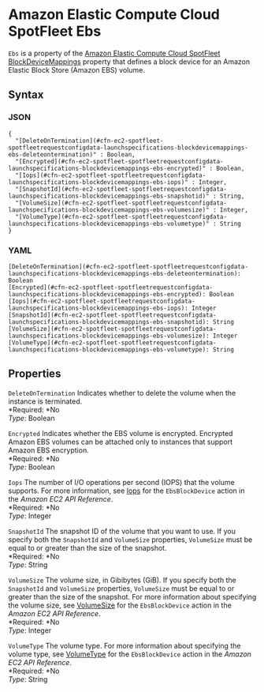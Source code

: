 # Amazon Elastic Compute Cloud SpotFleet Ebs<a name="aws-properties-ec2-spotfleet-spotfleetrequestconfigdata-launchspecifications-blockdevicemappings-ebs"></a>

`Ebs` is a property of the [Amazon Elastic Compute Cloud SpotFleet BlockDeviceMappings](aws-properties-ec2-spotfleet-spotfleetrequestconfigdata-launchspecifications-blockdevicemappings.md) property that defines a block device for an Amazon Elastic Block Store \(Amazon EBS\) volume\.

## Syntax<a name="w3ab2c21c14d637b5"></a>

### JSON<a name="aws-properties-ec2-spotfleet-spotfleetrequestconfigdata-launchspecifications-blockdevicemappings-ebs-syntax.json"></a>

```
{
  "[DeleteOnTermination](#cfn-ec2-spotfleet-spotfleetrequestconfigdata-launchspecifications-blockdevicemappings-ebs-deleteontermination)" : Boolean,
  "[Encrypted](#cfn-ec2-spotfleet-spotfleetrequestconfigdata-launchspecifications-blockdevicemappings-ebs-encrypted)" : Boolean,
  "[Iops](#cfn-ec2-spotfleet-spotfleetrequestconfigdata-launchspecifications-blockdevicemappings-ebs-iops)" : Integer,
  "[SnapshotId](#cfn-ec2-spotfleet-spotfleetrequestconfigdata-launchspecifications-blockdevicemappings-ebs-snapshotid)" : String,
  "[VolumeSize](#cfn-ec2-spotfleet-spotfleetrequestconfigdata-launchspecifications-blockdevicemappings-ebs-volumesize)" : Integer,
  "[VolumeType](#cfn-ec2-spotfleet-spotfleetrequestconfigdata-launchspecifications-blockdevicemappings-ebs-volumetype)" : String
}
```

### YAML<a name="aws-properties-ec2-spotfleet-spotfleetrequestconfigdata-launchspecifications-blockdevicemappings-ebs-syntax.yaml"></a>

```
[DeleteOnTermination](#cfn-ec2-spotfleet-spotfleetrequestconfigdata-launchspecifications-blockdevicemappings-ebs-deleteontermination): Boolean
[Encrypted](#cfn-ec2-spotfleet-spotfleetrequestconfigdata-launchspecifications-blockdevicemappings-ebs-encrypted): Boolean
[Iops](#cfn-ec2-spotfleet-spotfleetrequestconfigdata-launchspecifications-blockdevicemappings-ebs-iops): Integer
[SnapshotId](#cfn-ec2-spotfleet-spotfleetrequestconfigdata-launchspecifications-blockdevicemappings-ebs-snapshotid): String
[VolumeSize](#cfn-ec2-spotfleet-spotfleetrequestconfigdata-launchspecifications-blockdevicemappings-ebs-volumesize): Integer
[VolumeType](#cfn-ec2-spotfleet-spotfleetrequestconfigdata-launchspecifications-blockdevicemappings-ebs-volumetype): String
```

## Properties<a name="w3ab2c21c14d637b7"></a>

`DeleteOnTermination`  <a name="cfn-ec2-spotfleet-spotfleetrequestconfigdata-launchspecifications-blockdevicemappings-ebs-deleteontermination"></a>
Indicates whether to delete the volume when the instance is terminated\.  
*Required: *No  
*Type*: Boolean

`Encrypted`  <a name="cfn-ec2-spotfleet-spotfleetrequestconfigdata-launchspecifications-blockdevicemappings-ebs-encrypted"></a>
Indicates whether the EBS volume is encrypted\. Encrypted Amazon EBS volumes can be attached only to instances that support Amazon EBS encryption\.  
*Required: *No  
*Type*: Boolean

`Iops`  <a name="cfn-ec2-spotfleet-spotfleetrequestconfigdata-launchspecifications-blockdevicemappings-ebs-iops"></a>
The number of I/O operations per second \(IOPS\) that the volume supports\. For more information, see [Iops](http://docs.aws.amazon.com/AWSEC2/latest/APIReference/API_EbsBlockDevice.html) for the `EbsBlockDevice` action in the *Amazon EC2 API Reference*\.  
*Required: *No  
*Type*: Integer

`SnapshotId`  <a name="cfn-ec2-spotfleet-spotfleetrequestconfigdata-launchspecifications-blockdevicemappings-ebs-snapshotid"></a>
The snapshot ID of the volume that you want to use\. If you specify both the `SnapshotId` and `VolumeSize` properties, `VolumeSize` must be equal to or greater than the size of the snapshot\.  
*Required: *No  
*Type*: String

`VolumeSize`  <a name="cfn-ec2-spotfleet-spotfleetrequestconfigdata-launchspecifications-blockdevicemappings-ebs-volumesize"></a>
The volume size, in Gibibytes \(GiB\)\. If you specify both the `SnapshotId` and `VolumeSize` properties, `VolumeSize` must be equal to or greater than the size of the snapshot\. For more information about specifying the volume size, see [VolumeSize](http://docs.aws.amazon.com/AWSEC2/latest/APIReference/API_EbsBlockDevice.html) for the `EbsBlockDevice` action in the *Amazon EC2 API Reference*\.  
*Required: *No  
*Type*: Integer

`VolumeType`  <a name="cfn-ec2-spotfleet-spotfleetrequestconfigdata-launchspecifications-blockdevicemappings-ebs-volumetype"></a>
The volume type\. For more information about specifying the volume type, see [VolumeType](http://docs.aws.amazon.com/AWSEC2/latest/APIReference/API_EbsBlockDevice.html) for the `EbsBlockDevice` action in the *Amazon EC2 API Reference*\.  
*Required: *No  
*Type*: String
